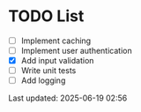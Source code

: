# TODO List

- [ ] Implement caching
- [ ] Implement user authentication
- [x] Add input validation
- [ ] Write unit tests
- [ ] Add logging

Last updated: 2025-06-19 02:56
